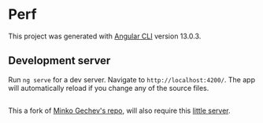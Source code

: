 # Perf

This project was generated with [Angular CLI](https://github.com/angular/angular-cli) version 13.0.3.

## Development server

Run `ng serve` for a dev server. Navigate to `http://localhost:4200/`. The app will automatically reload if you change any of the source files.

## 

This a fork of [Minko Gechev's repo](https://github.com/mgechev/optimizing-an-angular-application), will also require this [little server](https://github.com/mgechev/optimizing-an-angular-application-server).
